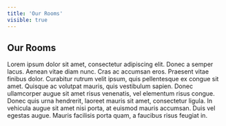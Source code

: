 ```yaml
---
title: 'Our Rooms'
visible: true
---
```


## Our Rooms

Lorem ipsum dolor sit amet, consectetur adipiscing elit. Donec a semper lacus. Aenean vitae diam nunc. Cras ac accumsan eros. Praesent vitae finibus dolor. Curabitur rutrum velit ipsum, quis pellentesque ex congue sit amet. Quisque ac volutpat mauris, quis vestibulum sapien. Donec ullamcorper augue sit amet risus venenatis, vel elementum risus congue. Donec quis urna hendrerit, laoreet mauris sit amet, consectetur ligula. In vehicula augue sit amet nisi porta, at euismod mauris accumsan. Duis vel egestas augue. Mauris facilisis porta quam, a faucibus risus feugiat in.
